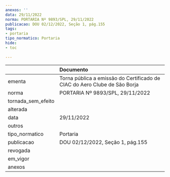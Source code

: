 ```yaml
---
anexos: ''
data: 29/11/2022
norma: PORTARIA Nº 9893/SPL, 29/11/2022
publicacao: DOU 02/12/2022, Seção 1, pág.155
tags:
- portaria
tipo_normatico: Portaria
hide: 
- toc 
 
---
```


|                    | Documento                                                                 |
|:-------------------|:--------------------------------------------------------------------------|
| ementa             | Torna pública a emissão do Certificado de CIAC do Aero Clube de São Borja |
| norma              | PORTARIA Nº 9893/SPL, 29/11/2022                                          |
| tornada_sem_efeito |                                                                           |
| alterada           |                                                                           |
| data               | 29/11/2022                                                                |
| outros             |                                                                           |
| tipo_normatico     | Portaria                                                                  |
| publicacao         | DOU 02/12/2022, Seção 1, pág.155                                          |
| revogada           |                                                                           |
| em_vigor           |                                                                           |
| anexos             |                                                                           |